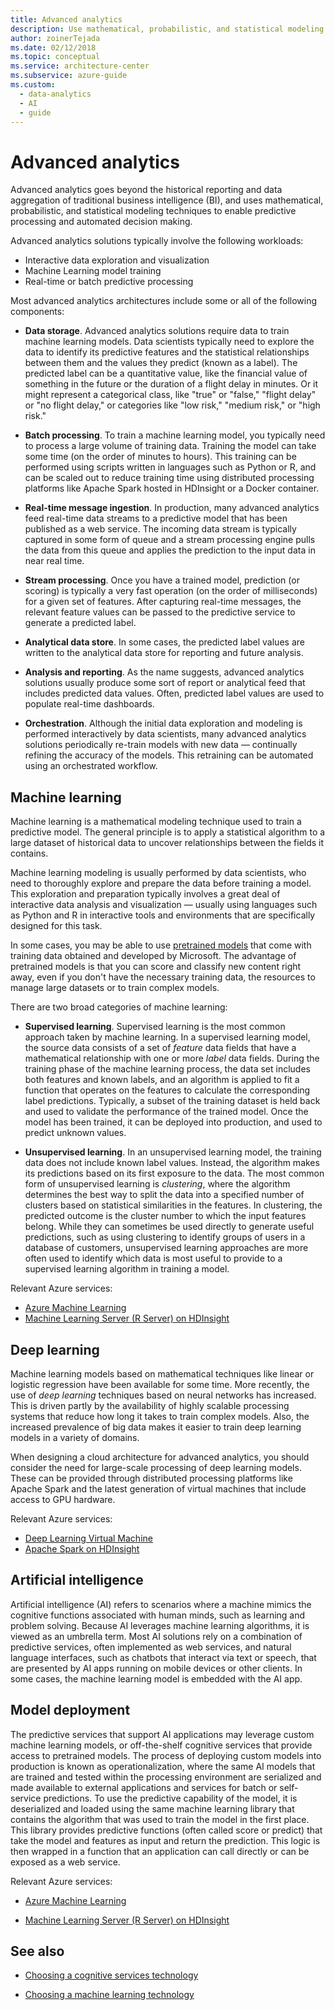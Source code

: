 ```yaml
---
title: Advanced analytics
description: Use mathematical, probabilistic, and statistical modeling techniques to enable predictive processing and automated decision making.
author: zoinerTejada
ms.date: 02/12/2018
ms.topic: conceptual
ms.service: architecture-center
ms.subservice: azure-guide
ms.custom:
  - data-analytics
  - AI
  - guide
---
```


# Advanced analytics

Advanced analytics goes beyond the historical reporting and data aggregation of traditional business intelligence (BI), and uses mathematical, probabilistic, and statistical modeling techniques to enable predictive processing and automated decision making.

Advanced analytics solutions typically involve the following workloads:

- Interactive data exploration and visualization
- Machine Learning model training
- Real-time or batch predictive processing

Most advanced analytics architectures include some or all of the following components:

- **Data storage**. Advanced analytics solutions require data to train machine learning models. Data scientists typically need to explore the data to identify its predictive features and the statistical relationships between them and the values they predict (known as a label). The predicted label can be a quantitative value, like the financial value of something in the future or the duration of a flight delay in minutes. Or it might represent a categorical class, like "true" or "false," "flight delay" or "no flight delay," or categories like "low risk," "medium risk," or "high risk."

- **Batch processing**. To train a machine learning model, you typically need to process a large volume of training data. Training the model can take some time (on the order of minutes to hours). This training can be performed using scripts written in languages such as Python or R, and can be scaled out to reduce training time using distributed processing platforms like Apache Spark hosted in HDInsight or a Docker container.

- **Real-time message ingestion**. In production, many advanced analytics feed real-time data streams to a predictive model that has been published as a web service. The incoming data stream is typically captured in some form of queue and a stream processing engine pulls the data from this queue and applies the prediction to the input data in near real time.

- **Stream processing**. Once you have a trained model, prediction (or scoring) is typically a very fast operation (on the order of milliseconds) for a given set of features. After capturing real-time messages, the relevant feature values can be passed to the predictive service to generate a predicted label.

- **Analytical data store**. In some cases, the predicted label values are written to the analytical data store for reporting and future analysis.

- **Analysis and reporting**. As the name suggests, advanced analytics solutions usually produce some sort of report or analytical feed that includes predicted data values. Often, predicted label values are used to populate real-time dashboards.

- **Orchestration**. Although the initial data exploration and modeling is performed interactively by data scientists, many advanced analytics solutions periodically re-train models with new data &mdash; continually refining the accuracy of the models. This retraining can be automated using an orchestrated workflow.

## Machine learning

Machine learning is a mathematical modeling technique used to train a predictive model. The general principle is to apply a statistical algorithm to a large dataset of historical data to uncover relationships between the fields it contains.

Machine learning modeling is usually performed by data scientists, who need to thoroughly explore and prepare the data before training a model. This exploration and preparation typically involves a great deal of interactive data analysis and visualization &mdash; usually using languages such as Python and R in interactive tools and environments that are specifically designed for this task.

In some cases, you may be able to use [pretrained models](/machine-learning-server/install/microsoftml-install-pretrained-models) that come with training data obtained and developed by Microsoft. The advantage of pretrained models is that you can score and classify new content right away, even if you don't have the necessary training data, the resources to manage large datasets or to train complex models.

There are two broad categories of machine learning:

- **Supervised learning**. Supervised learning is the most common approach taken by machine learning. In a supervised learning model, the source data consists of a set of *feature* data fields that have a mathematical relationship with one or more *label* data fields. During the training phase of the machine learning process, the data set includes both features and known labels, and an algorithm is applied to fit a function that operates on the features to calculate the corresponding label predictions. Typically, a subset of the training dataset is held back and used to validate the performance of the trained model. Once the model has been trained, it can be deployed into production, and used to predict unknown values.

- **Unsupervised learning**. In an unsupervised learning model, the training data does not include known label values. Instead, the algorithm makes its predictions based on its first exposure to the data. The most common form of unsupervised learning is *clustering*, where the algorithm determines the best way to split the data into a specified number of clusters based on statistical similarities in the features. In clustering, the predicted outcome is the cluster number to which the input features belong. While they can sometimes be used directly to generate useful predictions, such as using clustering to identify groups of users in a database of customers, unsupervised learning approaches are more often used to identify which data is most useful to provide to a supervised learning algorithm in training a model.

Relevant Azure services:

- [Azure Machine Learning](/azure/machine-learning/)
- [Machine Learning Server (R Server) on HDInsight](/azure/hdinsight/r-server/r-server-overview)

## Deep learning

Machine learning models based on mathematical techniques like linear or logistic regression have been available for some time. More recently, the use of *deep learning* techniques based on neural networks has increased. This is driven partly by the availability of highly scalable processing systems that reduce how long it takes to train complex models. Also, the increased prevalence of big data makes it easier to train deep learning models in a variety of domains.

When designing a cloud architecture for advanced analytics, you should consider the need for large-scale processing of deep learning models. These can be provided through distributed processing platforms like Apache Spark and the latest generation of virtual machines that include access to GPU hardware.

Relevant Azure services:

- [Deep Learning Virtual Machine](/azure/machine-learning/data-science-virtual-machine/deep-learning-dsvm-overview)
- [Apache Spark on HDInsight](/azure/hdinsight/spark/apache-spark-overview)

## Artificial intelligence

Artificial intelligence (AI) refers to scenarios where a machine mimics the cognitive functions associated with human minds, such as learning and problem solving. Because AI leverages machine learning algorithms, it is viewed as an umbrella term. Most AI solutions rely on a combination of predictive services, often implemented as web services, and natural language interfaces, such as chatbots that interact via text or speech, that are presented by AI apps running on mobile devices or other clients. In some cases, the machine learning model is embedded with the AI app.

## Model deployment

The predictive services that support AI applications may leverage custom machine learning models, or off-the-shelf cognitive services that provide access to pretrained models. The process of deploying custom models into production is known as operationalization, where the same AI models that are trained and tested within the processing environment are serialized and made available to external applications and services for batch or self-service predictions. To use the predictive capability of the model, it is deserialized and loaded using the same machine learning library that contains the algorithm that was used to train the model in the first place. This library provides predictive functions (often called score or predict) that take the model and features as input and return the prediction. This logic is then wrapped in a function that an application can call directly or can be exposed as a web service.

Relevant Azure services:

- [Azure Machine Learning](/azure/machine-learning/)

- [Machine Learning Server (R Server) on HDInsight](/azure/hdinsight/r-server/r-server-overview)

## See also

- [Choosing a cognitive services technology](../technology-choices/cognitive-services.md)

- [Choosing a machine learning technology](../technology-choices/data-science-and-machine-learning.md)